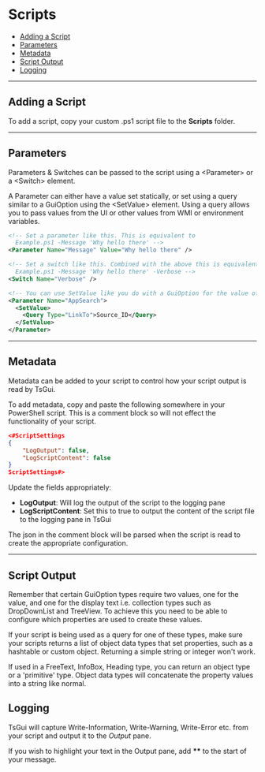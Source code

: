 # Scripts


* [Adding a Script](#adding-a-script)
* [Parameters](#parameters)
* [Metadata](#metadata)
* [Script Output](#script-output)
* [Logging](#logging)

---

## Adding a Script

To add a script, copy your custom .ps1 script file to the **Scripts** folder. 

---

## Parameters
Parameters & Switches can be passed to the script using a \<Parameter> or a \<Switch> element. 

A Parameter can either have a value set statically, or set using a query similar to a GuiOption using the \<SetValue> element. Using a query allows you to pass values from the UI or other values from WMI or environment variables.

```xml
<!-- Set a parameter like this. This is equivalent to 
  Example.ps1 -Message 'Why hello there' -->
<Parameter Name="Message" Value="Why hello there" />

<!-- Set a switch like this. Combined with the above this is equivalent to:
  Example.ps1 -Message 'Why hello there' -Verbose -->
<Switch Name="Verbose" />

<!-- You can use SetValue like you do with a GuiOption for the value of the parameter -->
<Parameter Name="AppSearch">
  <SetValue>
    <Query Type="LinkTo">Source_ID</Query>
  </SetValue>
</Parameter>
```

---

## Metadata

Metadata can be added to your script to control how your script output is read by TsGui.

To add metadata, copy and paste the following somewhere in your PowerShell script. This is a comment block so will not effect the functionality of your script. 

```json
<#ScriptSettings
{
    "LogOutput": false,
    "LogScriptContent": false
}
ScriptSettings#>
```

Update the fields appropriately:
* **LogOutput**: Will log the output of the script to the logging pane
* **LogScriptContent**: Set this to true to output the content of the script file to the logging pane in TsGui

The json in the comment block will be parsed when the script is read to create the appropriate configuration.

---

## Script Output
Remember that certain GuiOption types require two values, one for the value, and one for the display text i.e. collection types such as DropDownList and TreeView. To achieve this you need to be able to configure which properties are used to create these values. 

If your script is being used as a query for one of these types, make sure your scripts returns a list of object data types that set properties, such as a hashtable or custom object. Returning a simple string or integer won't work. 

If used in a FreeText, InfoBox, Heading type, you can return an object type or a 'primitive' type. Object data types will concatenate the property values into a string like normal.

## Logging
TsGui will capture Write-Information, Write-Warning, Write-Error etc. from your script and output it to the *Output* pane.

If you wish to highlight your text in the Output pane, add **\*\*** to the start of your message.
